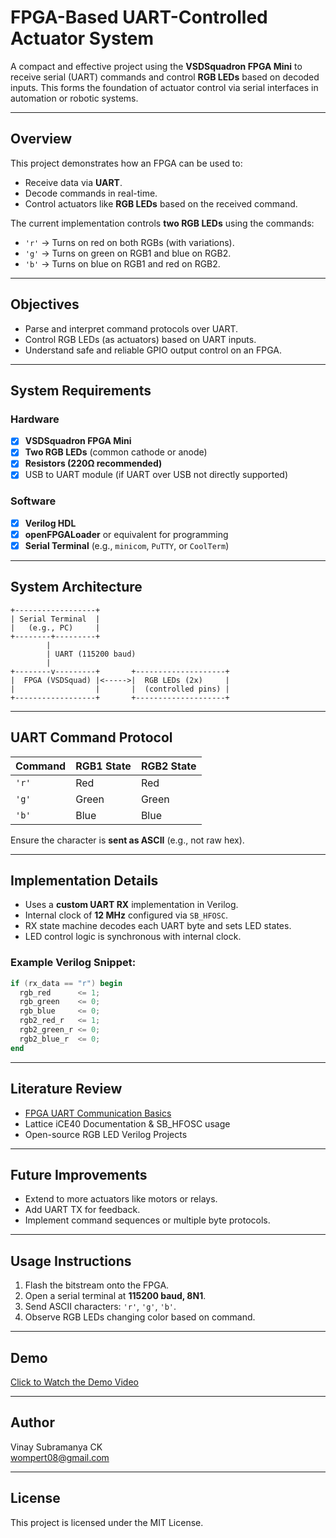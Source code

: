 
# FPGA-Based UART-Controlled Actuator System

A compact and effective project using the **VSDSquadron FPGA Mini** to receive serial (UART) commands and control **RGB LEDs** based on decoded inputs. This forms the foundation of actuator control via serial interfaces in automation or robotic systems.

---

## Overview

This project demonstrates how an FPGA can be used to:
- Receive data via **UART**.
- Decode commands in real-time.
- Control actuators like **RGB LEDs** based on the received command.

The current implementation controls **two RGB LEDs** using the commands:
- `'r'` → Turns on red on both RGBs (with variations).
- `'g'` → Turns on green on RGB1 and blue on RGB2.
- `'b'` → Turns on blue on RGB1 and red on RGB2.

---

## Objectives

- Parse and interpret command protocols over UART.
- Control RGB LEDs (as actuators) based on UART inputs.
- Understand safe and reliable GPIO output control on an FPGA.

---

## System Requirements

### Hardware
- [x] **VSDSquadron FPGA Mini**
- [x] **Two RGB LEDs** (common cathode or anode)
- [x] **Resistors (220Ω recommended)**
- [x] USB to UART module (if UART over USB not directly supported)

### Software
- [x] **Verilog HDL**
- [x] **openFPGALoader** or equivalent for programming
- [x] **Serial Terminal** (e.g., `minicom`, `PuTTY`, or `CoolTerm`)

---

##  System Architecture

```
+------------------+
| Serial Terminal  |
|   (e.g., PC)     |
+--------+---------+
        |
        | UART (115200 baud)
        |
+--------v---------+       +--------------------+
|  FPGA (VSDSquad) |<----->|  RGB LEDs (2x)     |
|                  |       |  (controlled pins) |
+------------------+       +--------------------+
```

---

## UART Command Protocol

| Command | RGB1 State | RGB2 State |
|---------|------------|------------|
| `'r'`   | Red        | Red        |
| `'g'`   | Green      | Green      |
| `'b'`   | Blue       | Blue       |

Ensure the character is **sent as ASCII** (e.g., not raw hex).

---

## Implementation Details

- Uses a **custom UART RX** implementation in Verilog.
- Internal clock of **12 MHz** configured via `SB_HFOSC`.
- RX state machine decodes each UART byte and sets LED states.
- LED control logic is synchronous with internal clock.

### Example Verilog Snippet:
```verilog
if (rx_data == "r") begin
  rgb_red      <= 1;
  rgb_green    <= 0;
  rgb_blue     <= 0;
  rgb2_red_r   <= 1;
  rgb2_green_r <= 0;
  rgb2_blue_r  <= 0;
end
```

---

## Literature Review

- [FPGA UART Communication Basics](https://www.fpga4student.com/2017/06/uart-serial-communication-in-verilog.html)
- Lattice iCE40 Documentation & SB_HFOSC usage
- Open-source RGB LED Verilog Projects

---

## Future Improvements

- Extend to more actuators like motors or relays.
- Add UART TX for feedback.
- Implement command sequences or multiple byte protocols.

---

## Usage Instructions

1. Flash the bitstream onto the FPGA.
2. Open a serial terminal at **115200 baud, 8N1**.
3. Send ASCII characters: `'r'`, `'g'`, `'b'`.
4. Observe RGB LEDs changing color based on command.

---

## Demo

[ Click to Watch the Demo Video](https://github.com/vinaysubramanya/VSDSQUADRON/blob/main/RGB%20TASK5/RGBTASK5.mp4)

---

## Author

Vinay Subramanya CK  
wompert08@gmail.com

---

## License

This project is licensed under the MIT License.
